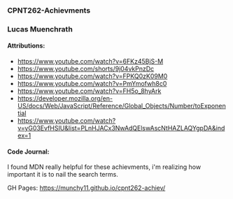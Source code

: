 ### CPNT262-Achievments 
### Lucas Muenchrath

#### Attributions:
 - https://www.youtube.com/watch?v=6FKz45BjS-M
 - https://www.youtube.com/shorts/9j04vkPnzDc
 - https://www.youtube.com/watch?v=FPKQ0zK09M0
 - https://www.youtube.com/watch?v=PmYmofwh8c0
 - https://www.youtube.com/watch?v=FH5o_8hyArk
 - https://developer.mozilla.org/en-US/docs/Web/JavaScript/Reference/Global_Objects/Number/toExponential
 - https://www.youtube.com/watch?v=yG03EvfHSIU&list=PLnHJACx3NwAdQElswAscNtHAZLAQYgpDA&index=1
 
 #### Code Journal:
 I found MDN really helpful for these achievments, i'm realizing how important it is to nail the search terms.
 
 GH Pages: https://munchy11.github.io/cpnt262-achiev/
 
